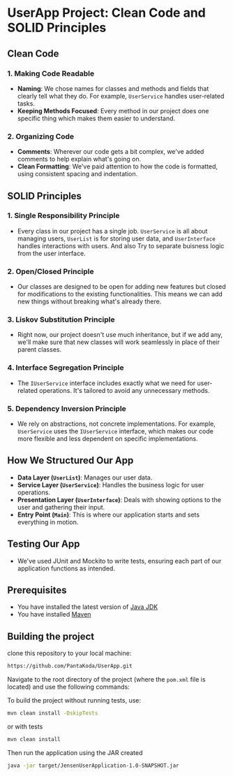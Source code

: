 # UserApp Project: Clean Code and SOLID Principles


## Clean Code

### 1. Making Code Readable
- **Naming**: We chose names for classes and methods and fields that clearly tell what they do. For example, `UserService` handles user-related tasks.
- **Keeping Methods Focused**: Every method in our project does one specific thing which makes them easier to understand.

### 2. Organizing Code
- **Comments**: Wherever our code gets a bit complex, we've added comments to help explain what's going on.
- **Clean Formatting**: We've paid attention to how the code is formatted, using consistent spacing and indentation.

## SOLID Principles

### 1. Single Responsibility Principle
- Every class in our project has a single job. `UserService` is all about managing users, `UserList` is for storing user data, and `UserInterface` handles interactions with users. And also Try to separate buisness logic from the user interface.

### 2. Open/Closed Principle
- Our classes are designed to be open for adding new features but closed for modifications to the existing functionalities. This means we can add new things without breaking what's already there.

### 3. Liskov Substitution Principle
- Right now, our project doesn't use much inheritance, but if we add any, we'll make sure that new classes will work seamlessly in place of their parent classes.

### 4. Interface Segregation Principle
- The `IUserService` interface includes exactly what we need for user-related operations. It's tailored to avoid any unnecessary methods.

### 5. Dependency Inversion Principle
- We rely on abstractions, not concrete implementations. For example, `UserService` uses the `IUserService` interface, which makes our code more flexible and less dependent on specific implementations.

## How We Structured Our App

- **Data Layer (`UserList`)**: Manages our user data.
- **Service Layer (`UserService`)**: Handles the business logic for user operations.
- **Presentation Layer (`UserInterface`)**: Deals with showing options to the user and gathering their input.
- **Entry Point (`Main`)**: This is where our application starts and sets everything in motion.

## Testing Our App

- We've used JUnit and Mockito to write tests, ensuring each part of our application functions as intended.


## Prerequisites

- You have installed the latest version of [Java JDK](https://jdk.java.net/21/)
- You have installed [Maven](https://maven.apache.org/download.cgi)

## Building the project
clone this repository to your local machine:
```bash
https://github.com/PantaKoda/UserApp.git
```

Navigate to the root directory of the project (where the `pom.xml` file is located) and use the following commands:



To build the project without running tests, use:

```bash
mvn clean install -DskipTests
```
or with tests

```bash
mvn clean install
```
Then run the application using the JAR created

```bash
java -jar target/JensenUserApplication-1.0-SNAPSHOT.jar
```

